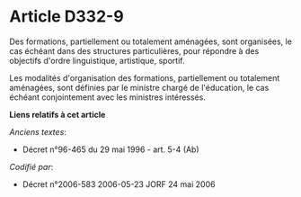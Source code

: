 # Article D332-9

Des formations, partiellement ou totalement aménagées, sont organisées, le cas échéant dans des structures particulières,
pour répondre à des objectifs d'ordre linguistique, artistique, sportif.

Les modalités d'organisation des formations, partiellement ou totalement aménagées, sont définies par le ministre chargé de
l'éducation, le cas échéant conjointement avec les ministres intéressés.

**Liens relatifs à cet article**

_Anciens textes_:

  - Décret n°96-465 du 29 mai 1996 - art. 5-4 (Ab)

_Codifié par_:

  - Décret n°2006-583 2006-05-23 JORF 24 mai 2006
